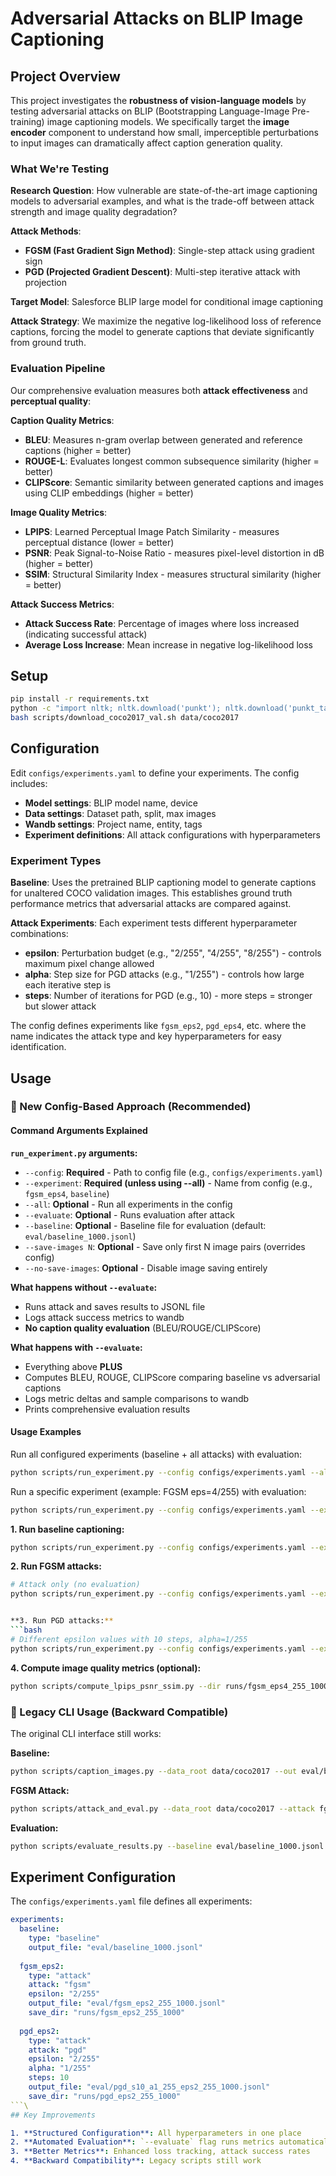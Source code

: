 # Adversarial Attacks on BLIP Image Captioning

## Project Overview

This project investigates the **robustness of vision-language models** by testing adversarial attacks on BLIP (Bootstrapping Language-Image Pre-training) image captioning models. We specifically target the **image encoder** component to understand how small, imperceptible perturbations to input images can dramatically affect caption generation quality.

### What We're Testing

**Research Question**: How vulnerable are state-of-the-art image captioning models to adversarial examples, and what is the trade-off between attack strength and image quality degradation?

**Attack Methods**:
- **FGSM (Fast Gradient Sign Method)**: Single-step attack using gradient sign
- **PGD (Projected Gradient Descent)**: Multi-step iterative attack with projection

**Target Model**: Salesforce BLIP large model for conditional image captioning

**Attack Strategy**: We maximize the negative log-likelihood loss of reference captions, forcing the model to generate captions that deviate significantly from ground truth.

### Evaluation Pipeline

Our comprehensive evaluation measures both **attack effectiveness** and **perceptual quality**:

**Caption Quality Metrics**:
- **BLEU**: Measures n-gram overlap between generated and reference captions (higher = better)
- **ROUGE-L**: Evaluates longest common subsequence similarity (higher = better)  
- **CLIPScore**: Semantic similarity between generated captions and images using CLIP embeddings (higher = better)

**Image Quality Metrics**:
- **LPIPS**: Learned Perceptual Image Patch Similarity - measures perceptual distance (lower = better)
- **PSNR**: Peak Signal-to-Noise Ratio - measures pixel-level distortion in dB (higher = better)
- **SSIM**: Structural Similarity Index - measures structural similarity (higher = better)

**Attack Success Metrics**:
- **Attack Success Rate**: Percentage of images where loss increased (indicating successful attack)
- **Average Loss Increase**: Mean increase in negative log-likelihood loss

## Setup

```bash
pip install -r requirements.txt
python -c "import nltk; nltk.download('punkt'); nltk.download('punkt_tab')"
bash scripts/download_coco2017_val.sh data/coco2017
```

## Configuration

Edit `configs/experiments.yaml` to define your experiments. The config includes:

- **Model settings**: BLIP model name, device
- **Data settings**: Dataset path, split, max images
- **Wandb settings**: Project name, entity, tags
- **Experiment definitions**: All attack configurations with hyperparameters

### Experiment Types

**Baseline**: Uses the pretrained BLIP captioning model to generate captions for unaltered COCO validation images. This establishes ground truth performance metrics that adversarial attacks are compared against.

**Attack Experiments**: Each experiment tests different hyperparameter combinations:

- **epsilon**: Perturbation budget (e.g., "2/255", "4/255", "8/255") - controls maximum pixel change allowed
- **alpha**: Step size for PGD attacks (e.g., "1/255") - controls how large each iterative step is
- **steps**: Number of iterations for PGD (e.g., 10) - more steps = stronger but slower attack

The config defines experiments like `fgsm_eps2`, `pgd_eps4`, etc. where the name indicates the attack type and key hyperparameters for easy identification.

## Usage

### 🚀 New Config-Based Approach (Recommended)

#### Command Arguments Explained

**`run_experiment.py` arguments:**
- `--config`: **Required** - Path to config file (e.g., `configs/experiments.yaml`)
- `--experiment`: **Required (unless using --all)** - Name from config (e.g., `fgsm_eps4`, `baseline`)
- `--all`: **Optional** - Run all experiments in the config
- `--evaluate`: **Optional** - Runs evaluation after attack
- `--baseline`: **Optional** - Baseline file for evaluation (default: `eval/baseline_1000.jsonl`)
- `--save-images N`: **Optional** - Save only first N image pairs (overrides config)
- `--no-save-images`: **Optional** - Disable image saving entirely

**What happens without `--evaluate`:**
- Runs attack and saves results to JSONL file
- Logs attack success metrics to wandb
- **No caption quality evaluation** (BLEU/ROUGE/CLIPScore)

**What happens with `--evaluate`:**
- Everything above **PLUS**
- Computes BLEU, ROUGE, CLIPScore comparing baseline vs adversarial captions
- Logs metric deltas and sample comparisons to wandb
- Prints comprehensive evaluation results

#### Usage Examples

Run all configured experiments (baseline + all attacks) with evaluation:

```bash
python scripts/run_experiment.py --config configs/experiments.yaml --all --evaluate
```

Run a specific experiment (example: FGSM eps=4/255) with evaluation:

```bash
python scripts/run_experiment.py --config configs/experiments.yaml --experiment fgsm_eps4 --evaluate
```

**1. Run baseline captioning:**
```bash
python scripts/run_experiment.py --config configs/experiments.yaml --experiment baseline
```

**2. Run FGSM attacks:**
```bash
# Attack only (no evaluation)
python scripts/run_experiment.py --config configs/experiments.yaml --experiment fgsm_eps4


**3. Run PGD attacks:**
```bash
# Different epsilon values with 10 steps, alpha=1/255
python scripts/run_experiment.py --config configs/experiments.yaml --experiment pgd_eps2 --evaluate
```

**4. Compute image quality metrics (optional):**
```bash
python scripts/compute_lpips_psnr_ssim.py --dir runs/fgsm_eps4_255_1000/fgsm
```

### 🔧 Legacy CLI Usage (Backward Compatible)

The original CLI interface still works:

**Baseline:**
```bash
python scripts/caption_images.py --data_root data/coco2017 --out eval/baseline.jsonl --max_images 1000
```

**FGSM Attack:**
```bash
python scripts/attack_and_eval.py --data_root data/coco2017 --attack fgsm --epsilon 2/255 --out eval/fgsm_eps2_255_1000.jsonl --max_images 1000 --save_dir runs/fgsm_eps2_255_1000
```

**Evaluation:**
```bash
python scripts/evaluate_results.py --baseline eval/baseline_1000.jsonl --adversarial eval/fgsm_eps2_255_1000.jsonl --images_root data/coco2017/val2017
```

## Experiment Configuration

The `configs/experiments.yaml` file defines all experiments:

```yaml
experiments:
  baseline:
    type: "baseline"
    output_file: "eval/baseline_1000.jsonl"
    
  fgsm_eps2:
    type: "attack"
    attack: "fgsm"
    epsilon: "2/255"
    output_file: "eval/fgsm_eps2_255_1000.jsonl"
    save_dir: "runs/fgsm_eps2_255_1000"
    
  pgd_eps2:
    type: "attack"
    attack: "pgd"
    epsilon: "2/255"
    alpha: "1/255"
    steps: 10
    output_file: "eval/pgd_s10_a1_255_eps2_255_1000.jsonl"
    save_dir: "runs/pgd_eps2_255_1000"
```\
## Key Improvements

1. **Structured Configuration**: All hyperparameters in one place
2. **Automated Evaluation**: `--evaluate` flag runs metrics automatically
3. **Better Metrics**: Enhanced loss tracking, attack success rates
4. **Backward Compatibility**: Legacy scripts still work


